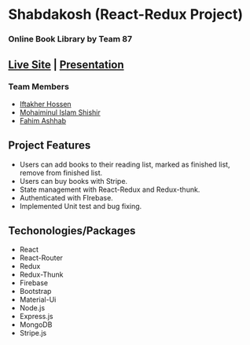 # Shabdakosh (React-Redux Project)
### Online Book Library by Team 87

## [Live Site](https://shabdakosh-49da5.web.app/) | [Presentation](https://docs.google.com/presentation/d/1AlyKwgv4S5VQ_BkzBIonae69mTJKNHeRCg3sS9BeQ7Y/edit?usp=sharing)

### Team Members
* [Iftakher Hossen](https://github.com/iftakherhossen)
* [Mohaiminul Islam Shishir](https://github.com/Mohaiminul69)
* [Fahim Ashhab](https://github.com/Fahim-BAUST)

## Project Features
* Users can add books to their reading list, marked as finished list, remove from finished list.
* Users can buy books with Stripe.
* State management with React-Redux and Redux-thunk.
* Authenticated with FIrebase.
* Implemented Unit test and bug fixing.

## Techonologies/Packages
* React
* React-Router
* Redux
* Redux-Thunk
* Firebase
* Bootstrap
* Material-Ui
* Node.js
* Express.js
* MongoDB
* Stripe.js
